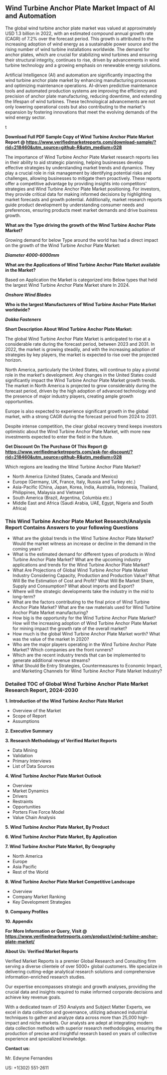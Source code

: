 <h2>Wind Turbine Anchor Plate Market Impact of AI and Automation</h2><p>The global wind turbine anchor plate market was valued at approximately USD 1.3 billion in 2022, with an estimated compound annual growth rate (CAGR) of 7.2% over the forecast period. This growth is attributed to the increasing adoption of wind energy as a sustainable power source and the rising number of wind turbine installations worldwide. The demand for anchor plates, which are crucial for stabilizing wind turbines and ensuring their structural integrity, continues to rise, driven by advancements in wind turbine technology and a growing emphasis on renewable energy solutions.</p><p>Artificial Intelligence (AI) and automation are significantly impacting the wind turbine anchor plate market by enhancing manufacturing processes and optimizing maintenance operations. AI-driven predictive maintenance tools and automated production systems are improving the efficiency and precision of anchor plate manufacturing, reducing downtime, and extending the lifespan of wind turbines. These technological advancements are not only lowering operational costs but also contributing to the market's expansion by fostering innovations that meet the evolving demands of the wind energy sector.</p>t</p><p id="" class=""><strong>Download Full PDF Sample Copy of Wind Turbine Anchor Plate Market Report @ <a href="https://www.verifiedmarketreports.com/download-sample/?rid=218460&utm_source=github-R&utm_medium=028" target="_blank">https://www.verifiedmarketreports.com/download-sample/?rid=218460&utm_source=github-R&utm_medium=028</a></strong></p><p>The importance of&nbsp;Wind Turbine Anchor Plate Market research reports lies in their ability to aid strategic planning, helping businesses develop effective strategies by understanding market trends and dynamics. They play a crucial role in risk management by identifying potential risks and challenges, allowing businesses to mitigate them proactively. These reports offer a competitive advantage by providing insights into competitors' strategies and Wind Turbine Anchor Plate Market positioning. For investors, they provide critical data for making informed decisions by highlighting market forecasts and growth potential. Additionally, market research reports guide product development by understanding consumer needs and preferences, ensuring products meet market demands and drive business growth.</p><p><strong>What are the&nbsp;Type driving the growth of the Wind Turbine Anchor Plate Market?</strong></p><p id="" class="">Growing demand for below Type around the world has had a direct impact on the growth of the Wind Turbine Anchor Plate Market:</p><em><strong>Diameter 4000-6000mm</strong></em></p><strong>What are the&nbsp;Applications&nbsp;of Wind Turbine Anchor Plate Market available in the Market?</strong></p><p id="" class="">Based on Application the Market is categorized into Below types that held the largest Wind Turbine Anchor Plate Market share In 2024.</p><em><strong>Onshore Wind Blades</strong></em></p><strong>Who is the largest Manufacturers of Wind Turbine Anchor Plate Market worldwide?</strong></p><p><em><strong>Dokka Fasteners</strong></em></p><p id="" class=""><strong>Short Description About Wind Turbine Anchor Plate Market:</strong></p><p>The global Wind Turbine Anchor Plate Market is anticipated to rise at a considerable rate during the forecast period, between 2023 and 2031. In 2022, the market is growing steadily, and with the increasing adoption of strategies by key players, the market is expected to rise over the projected horizon.</p><p>North America, particularly the United States, will continue to play a pivotal role in the market's development. Any changes in the United States could significantly impact the Wind Turbine Anchor Plate Market growth trends. The market in North America is projected to grow considerably during the forecast period, driven by the high adoption of advanced technology and the presence of major industry players, creating ample growth opportunities.</p><p>Europe is also expected to experience significant growth in the global market, with a strong CAGR during the forecast period from 2024 to 2031.</p><p>Despite intense competition, the clear global recovery trend keeps investors optimistic about the Wind Turbine Anchor Plate Market, with more new investments expected to enter the field in the future.</p><p id="" class=""><strong>Get Discount On The Purchase Of This Report @ <a href="https://www.verifiedmarketreports.com/ask-for-discount/?rid=218460&utm_source=github-R&utm_medium=028" target="_blank">https://www.verifiedmarketreports.com/ask-for-discount/?rid=218460&utm_source=github-R&utm_medium=028</a></strong></p>Which regions are leading the Wind Turbine Anchor Plate Market?</p><ul><li>North America (United States, Canada and Mexico)</li><li>Europe (Germany, UK, France, Italy, Russia and Turkey etc.)</li><li>Asia-Pacific (China, Japan, Korea, India, Australia, Indonesia, Thailand, Philippines, Malaysia and Vietnam)</li><li>South America (Brazil, Argentina, Columbia etc.)</li><li>Middle East and Africa (Saudi Arabia, UAE, Egypt, Nigeria and South Africa)</li></ul><h3 id="" class="">This Wind Turbine Anchor Plate Market Research/Analysis Report Contains Answers to your following Questions</h3><ul><li>What are the global trends in the Wind Turbine Anchor Plate Market? Would the market witness an increase or decline in the demand in the coming years?</li><li>What is the estimated demand for different types of products in Wind Turbine Anchor Plate Market? What are the upcoming industry applications and trends for the Wind Turbine Anchor Plate Market?</li><li>What Are Projections of Global Wind Turbine Anchor Plate Market Industry Considering Capacity, Production and Production Value? What Will Be the Estimation of Cost and Profit? What Will Be Market Share, Supply and Consumption? What about imports and Export?</li><li>Where will the strategic developments take the industry in the mid to long-term?</li><li>What are the factors contributing to the final price of Wind Turbine Anchor Plate Market? What are the raw materials used for Wind Turbine Anchor Plate Market manufacturing?</li><li>How big is the opportunity for the Wind Turbine Anchor Plate Market? How will the increasing adoption of Wind Turbine Anchor Plate Market for mining impact the growth rate of the overall market?</li><li>How much is the global Wind Turbine Anchor Plate Market worth? What was the value of the market In 2020?</li><li>Who are the major players operating in the Wind Turbine Anchor Plate Market? Which companies are the front runners?</li><li>Which are the recent industry trends that can be implemented to generate additional revenue streams?</li><li>What Should Be Entry Strategies, Countermeasures to Economic Impact, and Marketing Channels for Wind Turbine Anchor Plate Market Industry?</li></ul><h3 id="" class="">Detailed TOC of Global Wind Turbine Anchor Plate Market Research Report, 2024-2030</h3><p id="" class=""><strong>1. Introduction of the Wind Turbine Anchor Plate Market</strong></p><ul><li>Overview of the Market</li><li>Scope of Report</li><li>Assumptions</li></ul><p id="" class=""><strong>2. Executive Summary</strong></p><p id="" class=""><strong>3. Research Methodology of Verified Market Reports</strong></p><ul><li>Data Mining</li><li>Validation</li><li>Primary Interviews</li><li>List of Data Sources</li></ul><p id="" class=""><strong>4. Wind Turbine Anchor Plate Market Outlook</strong></p><ul><li>Overview</li><li>Market Dynamics</li><li>Drivers</li><li>Restraints</li><li>Opportunities</li><li>Porters Five Force Model</li><li>Value Chain Analysis</li></ul><p id="" class=""><strong>5. Wind Turbine Anchor Plate Market, By Product</strong></p><p id="" class=""><strong>6. Wind Turbine Anchor Plate Market, By Application</strong></p><p id="" class=""><strong>7. Wind Turbine Anchor Plate Market, By Geography</strong></p><ul><li>North America</li><li>Europe</li><li>Asia Pacific</li><li>Rest of the World</li></ul><p id="" class=""><strong>8. Wind Turbine Anchor Plate Market Competitive Landscape</strong></p><ul><li>Overview</li><li>Company Market Ranking</li><li>Key Development Strategies</li></ul><p id="" class=""><strong>9. Company Profiles</strong></p><p id="" class=""><strong>10. Appendix</strong></p><p id="" class=""><strong>For More Information or Query, Visit @ <a href="https://www.verifiedmarketreports.com/product/wind-turbine-anchor-plate-market/" target="_blank">https://www.verifiedmarketreports.com/product/wind-turbine-anchor-plate-market/</a></strong></p><p id="" class=""><strong>About Us: Verified Market Reports</strong></p><p id="" class="">Verified Market Reports is a premier Global Research and Consulting firm serving a diverse clientele of over 5000+ global customers. We specialize in delivering cutting-edge analytical research solutions and comprehensive information-enriched research studies.</p><p id="" class="">Our expertise encompasses strategic and growth analyses, providing the crucial data and insights required to make informed corporate decisions and achieve key revenue goals.</p><p id="" class="">With a dedicated team of 250 Analysts and Subject Matter Experts, we excel in data collection and governance, utilizing advanced industrial techniques to gather and analyze data across more than 25,000 high-impact and niche markets. Our analysts are adept at integrating modern data collection methods with superior research methodologies, ensuring the production of precise and insightful research based on years of collective experience and specialized knowledge.</p><p id="" class=""><strong>Contact us:</strong></p><p id="" class="">Mr. Edwyne Fernandes</p><p id="" class="">US: +1(302) 551-2611</p>